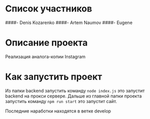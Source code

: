 # Список участников

####- Denis Kozarenko
####- Artem Naumov
####- Eugene

# Описание проекта

Реализация аналога-копии Instagram 

# Как запустить проект

Из папки backend запустить команду `node index.js` это запустит backend на прокси сервере.
Дальше из главной папки проекта запустить команду `npm run start` это запустит сайт.

Последние наработки находятся в ветке develop